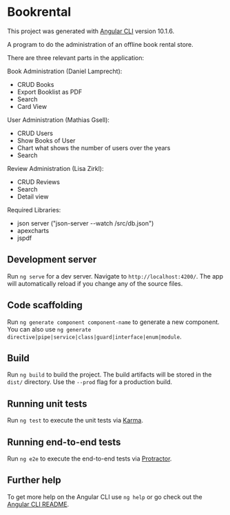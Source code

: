# Bookrental

This project was generated with [Angular CLI](https://github.com/angular/angular-cli) version 10.1.6.

A program to do the administration of an offline book rental store.

There are three relevant parts in the application:

Book Administration (Daniel Lamprecht):
  - CRUD Books
  - Export Booklist as PDF
  - Search
  - Card View
  
User Administration (Mathias Gsell):
  - CRUD Users
  - Show Books of User
  - Chart what shows the number of users over the years
  - Search

Review Administration (Lisa Zirkl):
  - CRUD Reviews
  - Search
  - Detail view

Required Libraries:
  - json server ("json-server --watch /src/db.json")
  - apexcharts
  - jspdf


## Development server

Run `ng serve` for a dev server. Navigate to `http://localhost:4200/`. The app will automatically reload if you change any of the source files.

## Code scaffolding

Run `ng generate component component-name` to generate a new component. You can also use `ng generate directive|pipe|service|class|guard|interface|enum|module`.

## Build

Run `ng build` to build the project. The build artifacts will be stored in the `dist/` directory. Use the `--prod` flag for a production build.

## Running unit tests

Run `ng test` to execute the unit tests via [Karma](https://karma-runner.github.io).

## Running end-to-end tests

Run `ng e2e` to execute the end-to-end tests via [Protractor](http://www.protractortest.org/).

## Further help

To get more help on the Angular CLI use `ng help` or go check out the [Angular CLI README](https://github.com/angular/angular-cli/blob/master/README.md).



